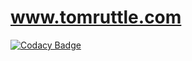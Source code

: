 # www.tomruttle.com
[![Codacy Badge](https://api.codacy.com/project/badge/Grade/a3d652e29e0a424d92115af80e4a360f)](https://www.codacy.com/app/tom_25/www.tomruttle.com?utm_source=github.com&utm_medium=referral&utm_content=tomruttle/www.tomruttle.com&utm_campaign=badger)